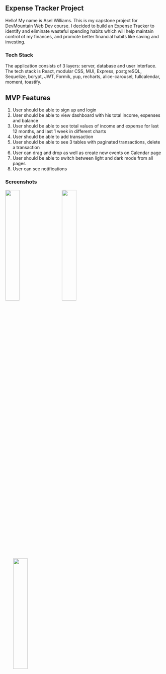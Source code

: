 ## Expense Tracker Project
Hello! My name is Asel Williams. This is my capstone project for DevMountain Web Dev course. I decided to build an Expense Tracker to identify and eliminate wasteful spending habits which will help maintain control of my finances, and promote better financial habits like saving and investing.

### Tech Stack
The application consists of 3 layers: server, database and user interface. The tech stack is React, modular CSS, MUI, Express, postgreSQL, Sequelize, bcrypt, JWT, Formik, yup, recharts, alice-carousel, fullcalendar, moment, toastify.

## MVP Features
1. User should be able to sign up and login
2. User should be able to view dashboard with his total income, expenses and balance
3. User should be able to see total values of income and expense for last 12 months, and last 1 week in different charts
4. User should be able to add transaction 
5. User should be able to see 3 tables with paginated transactions, delete a transaction
6. User can drag and drop as well as create new events on Calendar page
7. User should be able to switch between light and dark mode from all pages
8. User can see notifications 

### Screenshots
<p float="left">
    <img src="../assets/dashboard.png" width="30%" />
    <img src="../assets/addtrans.png" width="30%" hspace="5%"/>
    <img src="../assets/calendar.png" width="30%" hspace="5%"/>
</p>



